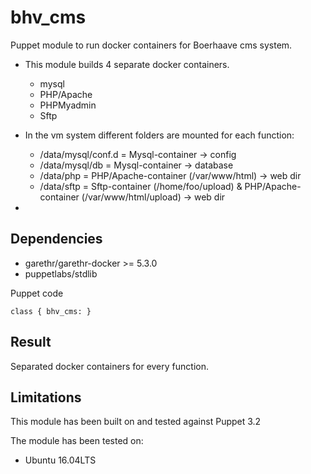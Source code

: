 bhv_cms
===================

Puppet module to run docker containers for Boerhaave cms system.

* This module builds 4 separate docker containers.
  - mysql
  - PHP/Apache
  - PHPMyadmin
  - Sftp

* In the vm system different folders are mounted for each function:
  - /data/mysql/conf.d     = Mysql-container -> config
  - /data/mysql/db         = Mysql-container -> database
  - /data/php              = PHP/Apache-container (/var/www/html) -> web dir
  - /data/sftp             = Sftp-container (/home/foo/upload) & PHP/Apache-container (/var/www/html/upload) -> web dir

* 

Dependencies
-------------
- garethr/garethr-docker >= 5.3.0
- puppetlabs/stdlib

Puppet code
```
class { bhv_cms: }
```
Result
-------------
Separated docker containers for every function.

Limitations
-------------
This module has been built on and tested against Puppet 3.2

The module has been tested on:
- Ubuntu 16.04LTS
